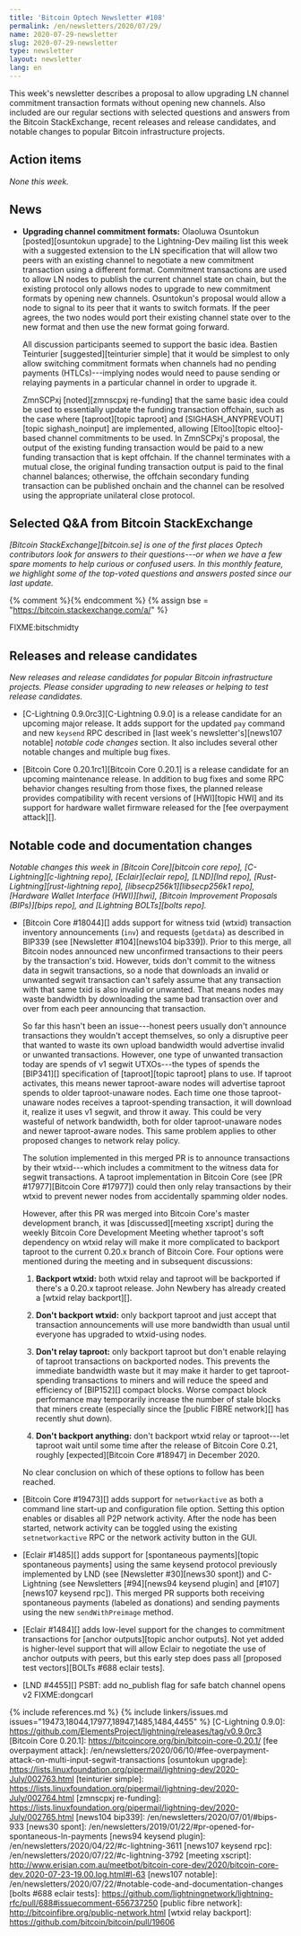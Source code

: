 ```yaml
---
title: 'Bitcoin Optech Newsletter #108'
permalink: /en/newsletters/2020/07/29/
name: 2020-07-29-newsletter
slug: 2020-07-29-newsletter
type: newsletter
layout: newsletter
lang: en
---
```

This week's newsletter describes a proposal to allow upgrading LN
channel commitment transaction formats without opening new channels.
Also included are our regular sections with selected questions and
answers from the Bitcoin StackExchange, recent releases and release
candidates, and notable changes to popular Bitcoin infrastructure
projects.

## Action items

*None this week.*

## News

- **Upgrading channel commitment formats:** Olaoluwa Osuntokun
  [posted][osuntokun upgrade] to the Lightning-Dev mailing list this
  week with a suggested extension to the LN specification that will
  allow two peers with an existing channel to negotiate a
  new commitment transaction using a different format.  Commitment
  transactions are used to allow LN nodes to publish the current channel
  state on chain, but the existing protocol only allows nodes to upgrade
  to new commitment formats by opening new channels.  Osuntokun's
  proposal would allow a node to signal to its peer that it wants to
  switch formats.  If the peer agrees, the two nodes would port their
  existing channel state over to the new format and then use the new
  format going forward.

    All discussion participants seemed to support the basic idea.
    Bastien Teinturier [suggested][teinturier simple] that
    it would be simplest to only allow switching commitment formats when
    channels had no pending payments (HTLCs)---implying nodes would
    need to pause sending or relaying payments in a particular channel
    in order to upgrade it.

    ZmnSCPxj [noted][zmnscpxj re-funding] that the same basic idea could
    be used to essentially update the funding transaction offchain, such
    as the case where [taproot][topic taproot]
    and [SIGHASH_ANYPREVOUT][topic sighash_noinput] are implemented,
    allowing [Eltoo][topic eltoo]-based channel commitments to be used.  In
    ZmnSCPxj's proposal, the output of the existing funding transaction
    would be paid to a new funding transaction that is kept offchain.  If
    the channel terminates with a mutual close, the original funding
    transaction output is paid to the final channel balances; otherwise,
    the offchain secondary funding transaction can be published onchain
    and the channel can be resolved using the appropriate unilateral
    close protocol.

## Selected Q&A from Bitcoin StackExchange

*[Bitcoin StackExchange][bitcoin.se] is one of the first places Optech
contributors look for answers to their questions---or when we have a
few spare moments to help curious or confused users.  In
this monthly feature, we highlight some of the top-voted questions and
answers posted since our last update.*

{% comment %}<!-- https://bitcoin.stackexchange.com/search?tab=votes&q=created%3a1m..%20is%3aanswer -->{% endcomment %}
{% assign bse = "https://bitcoin.stackexchange.com/a/" %}

FIXME:bitschmidty

## Releases and release candidates

*New releases and release candidates for popular Bitcoin infrastructure
projects.  Please consider upgrading to new releases or helping to test
release candidates.*

- [C-Lightning 0.9.0rc3][C-Lightning 0.9.0] is a release candidate for
  an upcoming major release.  It adds support for the updated `pay`
  command and new `keysend` RPC described in [last week's
  newsletter's][news107 notable] *notable code changes* section.  It also
  includes several other notable changes and multiple bug fixes.

- [Bitcoin Core 0.20.1rc1][Bitcoin Core 0.20.1] is a release candidate
  for an upcoming maintenance release.  In addition to bug fixes and
  some RPC behavior changes resulting from those fixes, the planned
  release provides compatibility with recent versions of [HWI][topic
  HWI] and its support for hardware wallet firmware released for the
  [fee overpayment attack][].

## Notable code and documentation changes

*Notable changes this week in [Bitcoin Core][bitcoin core repo],
[C-Lightning][c-lightning repo], [Eclair][eclair repo], [LND][lnd repo],
[Rust-Lightning][rust-lightning repo], [libsecp256k1][libsecp256k1 repo],
[Hardware Wallet Interface (HWI)][hwi], [Bitcoin Improvement Proposals
(BIPs)][bips repo], and [Lightning BOLTs][bolts repo].*

- [Bitcoin Core #18044][] adds support for witness txid (wtxid)
  transaction inventory announcements (`inv`) and requests (`getdata`)
  as described in BIP339 (see [Newsletter #104][news104 bip339]).  Prior
  to this merge, all Bitcoin nodes announced new unconfirmed
  transactions to their peers by the transaction's txid.  However, txids
  don't commit to the witness data in segwit transactions, so a node that
  downloads an invalid or unwanted segwit transaction can't safely
  assume that any transaction with that same txid is also invalid or
  unwanted.  That means nodes may waste bandwidth by downloading the
  same bad transaction over and over from each peer announcing that
  transaction.

    So far this hasn't been an issue---honest peers usually don't
    announce transactions they wouldn't accept themselves, so only a
    disruptive peer that wanted to waste its own upload bandwidth would
    advertise invalid or unwanted transactions.  However, one type of
    unwanted transaction today are spends of v1 segwit UTXOs---the types
    of spends the [BIP341][] specification of [taproot][topic taproot]
    plans to use.  If taproot activates, this means newer taproot-aware
    nodes will advertise taproot spends to older taproot-unaware nodes.
    Each time one those taproot-unaware nodes receives a
    taproot-spending transaction, it will download it, realize it uses
    v1 segwit, and throw it away.  This could be very wasteful of
    network bandwidth, both for older taproot-unaware nodes and newer
    taproot-aware nodes.  This same problem applies to other proposed
    changes to network relay policy.

    The solution implemented in this merged PR is to announce
    transactions by their wtxid---which includes a commitment to the
    witness data for segwit transactions.  A taproot implementation in
    Bitcoin Core (see [PR #17977][Bitcoin Core #17977]) could then only
    relay transactions by their wtxid to prevent newer nodes from
    accidentally spamming older nodes.

    However, after this PR was merged into Bitcoin Core's master
    development branch, it was [discussed][meeting xscript] during the
    weekly Bitcoin Core Development Meeting whether taproot's soft
    dependency on wtxid relay will make it more complicated to backport
    taproot to the current 0.20.x branch of Bitcoin Core.  Four options
    were mentioned during the meeting and in subsequent discussions:

    1. **Backport wtxid:** both wtxid relay and taproot will be
       backported if there's a 0.20.x taproot release.  John Newbery has
       already created a [wtxid relay backport][].

    2. **Don't backport wtxid:** only backport taproot and just accept that
       transaction announcements will use more bandwidth than usual
       until everyone has upgraded to wtxid-using nodes.

    3. **Don't relay taproot:** only backport taproot but don't enable
       relaying of taproot transactions on backported nodes.  This
       prevents the immediate bandwidth waste but it may make it harder to
       get taproot-spending transactions to miners and will reduce the
       speed and efficiency of [BIP152][] compact blocks.  Worse compact
       block performance may temporarily increase the number of stale
       blocks that miners create (especially since the [public FIBRE
       network][] has recently shut down).

    4. **Don't backport anything:** don't backport wtxid relay or
       taproot---let taproot wait until some time after the release of Bitcoin
       Core 0.21, roughly [expected][Bitcoin Core #18947] in December
       2020.

    No clear conclusion on which of these options to follow has been
    reached.

- [Bitcoin Core #19473][] adds support for `networkactive` as both a command line
  start-up and configuration file option. Setting this option enables or
  disables all P2P network activity. After the node has been started, network
  activity can be toggled using the existing `setnetworkactive` RPC or the network
  activity button in the GUI.

- [Eclair #1485][] adds support for [spontaneous payments][topic
  spontaneous payments] using the same keysend protocol previously
  implemented by LND (see [Newsletter #30][news30 spont]) and
  C-Lightning (see Newsletters [#94][news94 keysend plugin] and
  [#107][news107 keysend rpc]).  This merged PR supports both receiving
  spontaneous payments (labeled as donations) and sending payments
  using the new `sendWithPreimage` method.

- [Eclair #1484][] adds low-level support for the changes to commitment
  transactions for [anchor outputs][topic anchor outputs].  Not yet
  added is higher-level support that will allow Eclair to negotiate
  the use of anchor outputs with peers, but this early step does pass
  all [proposed test vectors][BOLTs #688 eclair tests].

- [LND #4455][] PSBT: add no_publish flag for safe batch channel opens v2 FIXME:dongcarl

{% include references.md %}
{% include linkers/issues.md issues="19473,18044,17977,18947,1485,1484,4455" %}
[C-Lightning 0.9.0]: https://github.com/ElementsProject/lightning/releases/tag/v0.9.0rc3
[Bitcoin Core 0.20.1]: https://bitcoincore.org/bin/bitcoin-core-0.20.1/
[fee overpayment attack]: /en/newsletters/2020/06/10/#fee-overpayment-attack-on-multi-input-segwit-transactions
[osuntokun upgrade]: https://lists.linuxfoundation.org/pipermail/lightning-dev/2020-July/002763.html
[teinturier simple]: https://lists.linuxfoundation.org/pipermail/lightning-dev/2020-July/002764.html
[zmnscpxj re-funding]: https://lists.linuxfoundation.org/pipermail/lightning-dev/2020-July/002765.html
[news104 bip339]: /en/newsletters/2020/07/01/#bips-933
[news30 spont]: /en/newsletters/2019/01/22/#pr-opened-for-spontaneous-ln-payments
[news94 keysend plugin]: /en/newsletters/2020/04/22/#c-lightning-3611
[news107 keysend rpc]: /en/newsletters/2020/07/22/#c-lightning-3792
[meeting xscript]: http://www.erisian.com.au/meetbot/bitcoin-core-dev/2020/bitcoin-core-dev.2020-07-23-19.00.log.html#l-63
[news107 notable]: /en/newsletters/2020/07/22/#notable-code-and-documentation-changes
[bolts #688 eclair tests]: https://github.com/lightningnetwork/lightning-rfc/pull/688#issuecomment-656737250
[public fibre network]: http://bitcoinfibre.org/public-network.html
[wtxid relay backport]: https://github.com/bitcoin/bitcoin/pull/19606
